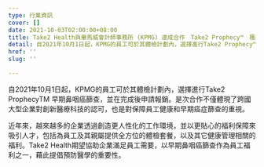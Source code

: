 ```yaml
---
type: 行業資訊
cover: []
date: 2021-10-03T02:00:00+08:00
title: Take2 Health與畢馬威會計師事務所 (KPMG) 達成合作　Take2 Prophecy™　獲納入員工體檢計劃
detail: 自2021年10月1日起，KPMG的員工可於其體檢計劃內，選擇進行Take2 Prophecy™ 早期鼻咽癌篩查，並在完成後申請報銷。
href: ''
slug: ''

---
```

自2021年10月1日起，KPMG的員工可於其體檢計劃內，選擇進行Take2 ProphecyTM 早期鼻咽癌篩查，並在完成後申請報銷。是次合作不僅體現了跨國大型企業對創新醫療科技的認可，也是對保障員工健康和早期癌症篩查的重視。

近年來，越來越多的企業透過創造更人性化的工作環境，並以更貼心的福利保障來吸引人才，包括為員工及其親屬提供全方位的體檢套餐，以及其它健康管理相關的福利。Take2 Health期望協助企業滿足員工需要，以早期鼻咽癌篩查作為員工福利之一，藉此提倡預防醫學的重要性。